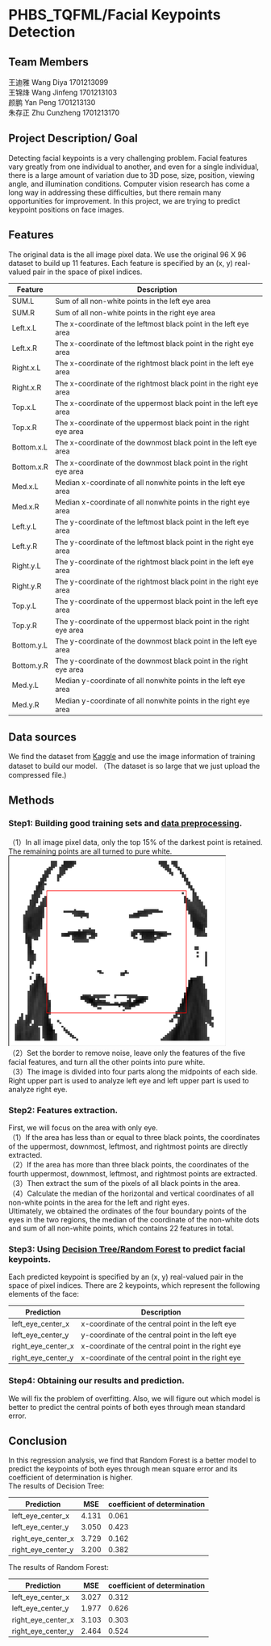 # PHBS_TQFML/Facial Keypoints Detection
## Team Members
王迪雅  Wang Diya  1701213099 <br>
王锦烽  Wang Jinfeng  1701213103 <br>
颜鹏  Yan Peng  1701213130 <br>
朱存正  Zhu Cunzheng  1701213170 <br>
## Project Description/ Goal
Detecting facial keypoints is a very challenging problem. Facial features vary greatly from one individual to another, and even for a single individual, there is a large amount of variation due to 3D pose, size, position, viewing angle, and illumination conditions. Computer vision research has come a long way in addressing these difficulties, but there remain many opportunities for improvement. In this project, we are trying to predict keypoint positions on face images. <br>
## Features
The original data is the all image pixel data. We use the original 96 X 96 dataset to build up 11 features. Each feature is specified by an (x, y) real-valued pair in the space of pixel indices.

Feature |Description
-------|---------
SUM.L	|Sum of all non-white points in the left eye area
SUM.R	|Sum of all non-white points in the right eye area
Left.x.L |The x-coordinate of the leftmost black point in the left eye area
Left.x.R	|The x-coordinate of the leftmost black point in the right eye area
Right.x.L	|The x-coordinate of the rightmost black point in the left eye area
Right.x.R	|The x-coordinate of the rightmost black point in the right eye area
Top.x.L	|The x-coordinate of the uppermost black point in the left eye area
Top.x.R	|The x-coordinate of the uppermost black point in the right eye area
Bottom.x.L	|The x-coordinate of the downmost black point in the left eye area
Bottom.x.R	|The x-coordinate of the downmost black point in the right eye area
Med.x.L	|Median x-coordinate of all nonwhite points in the left eye area
Med.x.R	|Median x-coordinate of all nonwhite points in the right eye area
Left.y.L	|The y-coordinate of the leftmost black point in the left eye area
Left.y.R	|The y-coordinate of the leftmost black point in the right eye area
Right.y.L	|The y-coordinate of the rightmost black point in the left eye area
Right.y.R	|The y-coordinate of the rightmost black point in the right eye area
Top.y.L	|The y-coordinate of the uppermost black point in the left eye area
Top.y.R	|The y-coordinate of the uppermost black point in the right eye area
Bottom.y.L	|The y-coordinate of the downmost black point in the left eye area
Bottom.y.R	|The y-coordinate of the downmost black point in the right eye area
Med.y.L	|Median y-coordinate of all nonwhite points in the left eye area
Med.y.R	|Median y-coordinate of all nonwhite points in the right eye area

## Data sources
We find the dataset from [Kaggle](https://www.kaggle.com/c/facial-keypoint-detection/data) and use the image information of training dataset to build our model. （The dataset is so large that we just upload the compressed file.)


## Methods
### Step1: Building good training sets and [data preprocessing](https://github.com/diyawang/PHBS_TQFML/blob/master/Project/Data_preprocessing.ipynb).<br>
（1）In all image pixel data, only the top 15% of the darkest point is retained. The remaining points are all turned to pure white.<br>
![Image text](https://raw.githubusercontent.com/diyawang/PHBS_TQFML/55a2633520117aa37f840e7861a1444a2a81fc85/Project/data1.png)
<br>
（2）Set the border to remove noise, leave only the features of the five facial features, and turn all the other points into pure white.<br>
（3）The image is divided into four parts along the midpoints of each side. Right upper part is used to analyze left eye and left upper part is used to analyze right eye.<br>
### Step2: Features extraction.<br> 
First, we will focus on the area with only eye.<br>
（1）If the area has less than or equal to three black points, the coordinates of the uppermost, downmost, leftmost, and rightmost points are directly extracted.<br>
（2）If the area has more than three black points, the coordinates of the fourth uppermost, downmost, leftmost, and rightmost points are extracted.<br>
（3）Then extract the sum of the pixels of all black points in the area.<br>
（4）Calculate the median of the horizontal and vertical coordinates of all non-white points in the area for the left and right eyes.<br>
Ultimately, we obtained the ordinates of the four boundary points of the eyes in the two regions, the median of the coordinate of the non-white dots and sum of all non-white points, which contains 22 features in total.<br>
### Step3: Using [Decision Tree/Random Forest](https://github.com/diyawang/PHBS_TQFML/blob/master/Project/analysis.ipynb) to predict facial keypoints.<br> 
Each predicted keypoint is specified by an (x, y) real-valued pair in the space of pixel indices. There are 2 keypoints, which represent the following elements of the face:

Prediction | Description
-------------------|------------------------
left_eye_center_x | x-coordinate of the central point in the left eye
left_eye_center_y | y-coordinate of the central point in the left eye
right_eye_center_x | x-coordinate of the central point in the right eye
right_eye_center_y | x-coordinate of the central point in the right eye


### Step4: Obtaining our results and prediction.<br> 
We will fix the problem of overfitting. Also, we will figure out which model is better to predict the central points of both eyes through mean standard error.

## Conclusion
In this regression analysis, we find that Random Forest is a better model to predict the keypoints of both eyes through mean square error and its coefficient of determination is higher. <br>
The results of Decision Tree:<br>

Prediction | MSE | coefficient of determination
--------|------|-----
left_eye_center_x | 4.131 | 0.061
left_eye_center_y | 3.050 | 0.423
right_eye_center_x | 3.729 | 0.162
right_eye_center_y | 3.200 | 0.382

The results of Random Forest:<br>

Prediction | MSE | coefficient of determination
--------|------|-----
left_eye_center_x | 3.027 | 0.312
left_eye_center_y | 1.977 | 0.626
right_eye_center_x | 3.103 | 0.303
right_eye_center_y | 2.464 | 0.524

